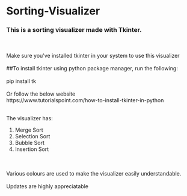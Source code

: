 # Sorting-Visualizer
<h3> This is a sorting visualizer made with Tkinter. </h3>
<br>
<br>
Make sure you've installed tkinter in your system to use this visualizer
<br>
<br>##To install tkinter using python package manager, run the following:</br>
<br>
pip install tk 
<br>
<br> 
Or follow the below website <br>
https://www.tutorialspoint.com/how-to-install-tkinter-in-python

<br>
<br>

The visualizer has: <br>
1) Merge Sort <br>
2) Selection Sort <br>
3) Bubble Sort <br>
4) Insertion Sort
<br>
<br>
Various colours are used to make the visualizer easily understandable.
<br>
<br>
Updates are highly appreciatable
<br>

